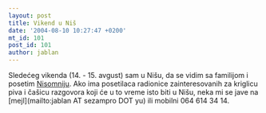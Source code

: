 ```yaml
---
layout: post
title: Vikend u Niš
date: '2004-08-10 10:27:47 +0200'
mt_id: 101
post_id: 101
author: jablan
---
```

Sledećeg vikenda (14. - 15. avgust) sam u Nišu, da se vidim sa familijom i posetim [Nisomniju](http://www.nisomnia.org.yu/strane/prva.htm). Ako ima posetilaca radionice zainteresovanih za kriglicu piva i čašicu razgovora koji će u to vreme isto biti u Nišu, neka mi se jave na [mejl](mailto:jablan AT sezampro DOT yu) ili mobilni 064 614 34 14.


